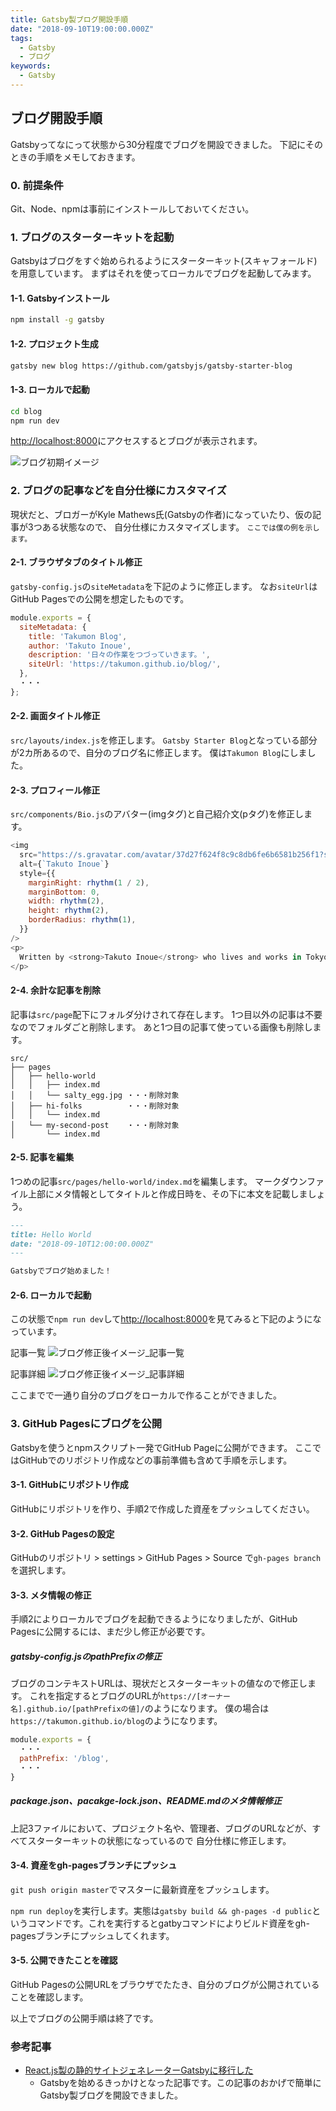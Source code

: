 ```yaml
---
title: Gatsby製ブログ開設手順
date: "2018-09-10T19:00:00.000Z"
tags:
  - Gatsby
  - ブログ
keywords:
  - Gatsby
---
```


## ブログ開設手順
Gatsbyってなにって状態から30分程度でブログを開設できました。
下記にそのときの手順をメモしておきます。

### 0. 前提条件
Git、Node、npmは事前にインストールしておいてください。

### 1. ブログのスターターキットを起動
Gatsbyはブログをすぐ始められるようにスターターキット(スキャフォールド)を用意しています。
まずはそれを使ってローカルでブログを起動してみます。

#### 1-1. Gatsbyインストール

```bash
npm install -g gatsby
```

#### 1-2. プロジェクト生成
```bash
gatsby new blog https://github.com/gatsbyjs/gatsby-starter-blog
```

#### 1-3. ローカルで起動
```bash
cd blog
npm run dev
```

[http://localhost:8000](http://localhost:8000/)にアクセスするとブログが表示されます。

![ブログ初期イメージ](./blog_image_1_main.png)

### 2. ブログの記事などを自分仕様にカスタマイズ
現状だと、ブロガーがKyle Mathews氏(Gatsbyの作者)になっていたり、仮の記事が3つある状態なので、
自分仕様にカスタマイズします。
<small>ここでは僕の例を示します。</small>


#### 2-1. ブラウザタブのタイトル修正
`gatsby-config.js`の`siteMetadata`を下記のように修正します。
なお`siteUrl`はGitHub Pagesでの公開を想定したものです。


```js{3-6}:title=gatsby-config.js
module.exports = {
  siteMetadata: {
    title: 'Takumon Blog',
    author: 'Takuto Inoue',
    description: '日々の作業をつづっていきます。',
    siteUrl: 'https://takumon.github.io/blog/',
  },
  ・・・
};
```

#### 2-2. 画面タイトル修正
`src/layouts/index.js`を修正します。
`Gatsby Starter Blog`となっている部分が2カ所あるので、自分のブログ名に修正します。
僕は`Takumon Blog`にしました。


#### 2-3. プロフィール修正
`src/components/Bio.js`のアバター(imgタグ)と自己紹介文(pタグ)を修正します。

```html{2-9,13}:title=src/components/Bio.js
<img
  src="https://s.gravatar.com/avatar/37d27f624f8c9c8db6fe6b6581b256f1?s=80"
  alt={`Takuto Inoue`}
  style={{
    marginRight: rhythm(1 / 2),
    marginBottom: 0,
    width: rhythm(2),
    height: rhythm(2),
    borderRadius: rhythm(1),
  }}
/>
<p>
  Written by <strong>Takuto Inoue</strong> who lives and works in Tokyo building useful things.
</p>
```

#### 2-4. 余計な記事を削除
記事は`src/page`配下にフォルダ分けされて存在します。
1つ目以外の記事は不要なのでフォルダごと削除します。
あと1つ目の記事て使っている画像も削除します。

```bash{5-9}
src/
├── pages
│   ├── hello-world
│   │   ├── index.md
│   │   └── salty_egg.jpg ・・・削除対象
│   ├── hi-folks          ・・・削除対象
│   │   └── index.md
│   └── my-second-post    ・・・削除対象
│       └── index.md
```

#### 2-5. 記事を編集
1つめの記事`src/pages/hello-world/index.md`を編集します。
マークダウンファイル上部にメタ情報としてタイトルと作成日時を、その下に本文を記載しましょう。

```markup{2-3,6}:title=src/pages/hello-world/index.md
---
title: Hello World
date: "2018-09-10T12:00:00.000Z"
---

Gatsbyでブログ始めました！
```

#### 2-6. ローカルで起動

この状態で`npm run dev`して[http://localhost:8000](http://localhost:8000)を見てみると下記のようになっています。

記事一覧
![ブログ修正後イメージ_記事一覧](./blog_image_2_main.png)

記事詳細
![ブログ修正後イメージ_記事詳細](./blog_image_2_detail.png)


ここまでで一通り自分のブログをローカルで作ることができました。

### 3. GitHub Pagesにブログを公開
Gatsbyを使うとnpmスクリプト一発でGitHub Pageに公開ができます。
ここではGitHubでのリポジトリ作成などの事前準備も含めて手順を示します。


#### 3-1. GitHubにリポジトリ作成
GitHubにリポジトリを作り、手順2で作成した資産をプッシュしてください。

#### 3-2. GitHub Pagesの設定
GitHubのリポジトリ > settings > GitHub Pages > Source で`gh-pages branch`を選択します。

#### 3-3. メタ情報の修正
手順2によりローカルでブログを起動できるようになりましたが、GitHub Pagesに公開するには、まだ少し修正が必要です。

##### gatsby-config.jsのpathPrefixの修正
ブログのコンテキストURLは、現状だとスターターキットの値なので修正します。
これを指定するとブログのURLが`https://[オーナー名].github.io/[pathPrefixの値]/`のようになります。
僕の場合は`https://takumon.github.io/blog`のようになります。


```js{3}:title=gatsby-config.js
module.exports = {
  ・・・
  pathPrefix: '/blog',
  ・・・
}
```

##### package.json、pacakge-lock.json、README.mdのメタ情報修正
上記3ファイルにおいて、プロジェクト名や、管理者、ブログのURLなどが、すべてスターターキットの状態になっているので
自分仕様に修正します。


#### 3-4. 資産をgh-pagesブランチにプッシュ
`git push origin master`でマスターに最新資産をプッシュします。

`npm run deploy`を実行します。実態は`gatsby build && gh-pages -d public`というコマンドです。これを実行するとgatbyコマンドによりビルド資産をgh-pagesブランチにプッシュしてくれます。


#### 3-5. 公開できたことを確認
GitHub Pagesの公開URLをブラウザでたたき、自分のブログが公開されていることを確認します。


以上でブログの公開手順は終了です。



### 参考記事
- [React.js製の静的サイトジェネレーターGatsbyに移行した](https://qiita.com/jaxx2104/items/5f28915355a85d36e38a)
  - Gatsbyを始めるきっかけとなった記事です。この記事のおかげで簡単にGatsby製ブログを開設できました。


